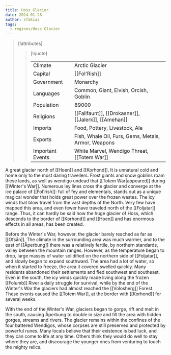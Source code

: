 ```yaml
---
title: Hoss Glacier
date: 2024-01-28
author: sfakias
tags:
  - regions/Hoss Glacier
---
```


> [!attributes]
> 
> > [!quote]
> >
> > | | |
> > | --- | --- |
> > | Climate | Arctic Glacier |
> > | Capital | [[Fol'Rish]] |
> > | Government | Monarchy |
> > | Languages | Common, Giant, Elvish, Orcish, Goblin |
> > | Population | 89000 |
> > | Religions | [[Fallfaunt]], [[Drokasner]], [[Jalerk]], [[Amehan]] |
> > | Imports | Food, Pottery, Livestock, Ale |
> > | Exports | Fish, Whale Oil, Furs, Gems, Metals, Armor, Weapons |
> > | Important Events | White Marvel, Wendigo Threat, [[Totem War]] |

A great glacier north of [[Hoen]] and [[Korhond]]. It is unnatural cold and home only to the most daring travellers. Frost giants and snow goblins roam these lands, as well as wendigo undead that [[Totem War|appeared]] during [[Winter's War]]. Numerous ley lines cross the glacier and converge at the ice palace of [[Fol'rish]]: full of fey and elementals, stands out as a unique magical wonder that holds great power over the frozen wastes. The icy winds that blow travel from the vast depths of the North. Very few have mapped this area, and even fewer have traveled north of the [[Foljatar]] range. Thus, it can hardly be said how the huge glacier of Hoss, which descends to the border of [[Korhond]] and [[Hoen]] and has enormous effects in all areas, has been created.

Before the Winter's War, however, the glacier barely reached as far as [[Ofsån]]. The climate in the surrounding area was much warmer, and to the east of [[Åperbung]] there was a relatively fertile, by northern standards, valley between the mountain ranges. However, as the temperature began to drop, large masses of water solidified on the northern side of [[Foljatar]], and slowly began to expand southward. The area had a lot of water, so when it started to freeze, the area it covered swelled quickly. Many residents abandoned their settlements and fled southwest and southeast. Even in the south, the icy winds quickly made living along the frozen [[Folumb]] River a daily struggle for survival, while by the end of the Winter's War the glaciers had almost reached the [[Volosherg]] Forest. These events caused the [[Totem War]], at the border with [[Korhond]] for several weeks.

With the end of the Winter's War, glaciers began to gorge, rift and melt in the south, causing Åperbung to double in size and fill the area with hidden gorges, streams and rivers. The glacier remains within the confines of the four battered Wendigos, whose corpses are still preserved and protected by powerful runes. Many locals believe that their existence is bad luck, and they can come to life at any time. Others think they would do well to stay where they are, and discourage the younger ones from venturing to touch the mighty relics.